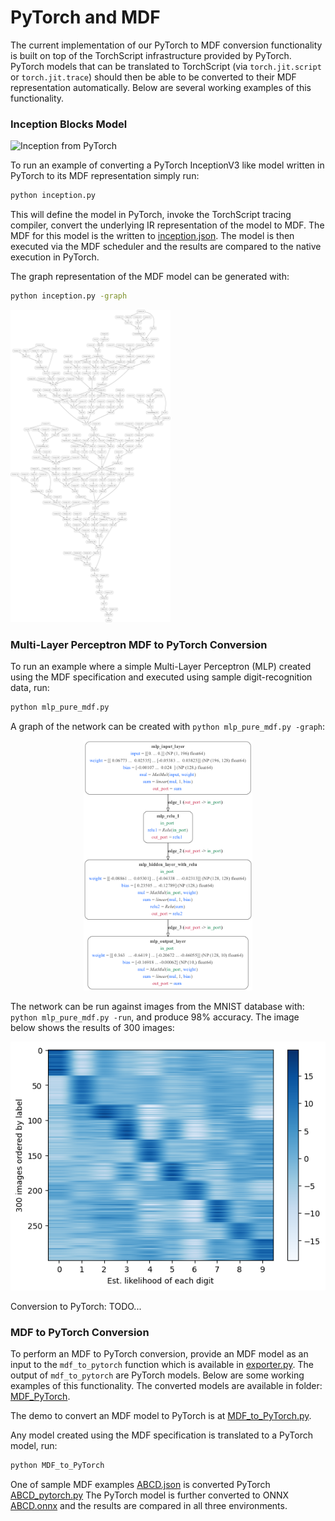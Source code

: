 # PyTorch and MDF

The current implementation of our PyTorch to MDF conversion functionality is built
on top of the TorchScript infrastructure provided by PyTorch. PyTorch models that
can be translated to TorchScript (via `torch.jit.script` or `torch.jit.trace`) should
then be able to be converted to their MDF representation automatically. Below are
several working examples of this functionality.

### Inception Blocks Model

![Inception from PyTorch](inception.svg?raw=1)

To run an example of converting a PyTorch InceptionV3 like model written in PyTorch
to its MDF representation simply run:

```bash
python inception.py
```

This will define the model in PyTorch, invoke the TorchScript tracing compiler,
convert the underlying IR representation of the model to MDF. The MDF for this
model is the written to [inception.json](inception.json). The model is then executed
via the MDF scheduler and the results are compared to the native execution in PyTorch.

The graph representation of the MDF model can be generated with:

```bash
python inception.py -graph
```

<img alt="Inception MDF" height="500" src="inception.png"/>

### Multi-Layer Perceptron MDF to PyTorch Conversion

To run an example where a simple Multi-Layer Perceptron (MLP) created using the MDF specification and executed using sample digit-recognition data, run:

```bash
python mlp_pure_mdf.py
```

A graph of the network can be created with `python mlp_pure_mdf.py -graph`:

<p align="center"><img src="mlp_pure_mdf.png" alt="mlp_pure_mdf.png" height="400"></p>

The network can be run against images from the MNIST database with: `python mlp_pure_mdf.py -run`, and produce 98% accuracy. The image below shows the results of 300 images:

<p align="center"><img src="mlp_pure_mdf.results.png" alt="mlp_pure_mdf.results.png"></p>

Conversion to PyTorch: TODO...


### MDF to PyTorch Conversion

To perform an MDF to PyTorch conversion, provide an MDF model as an input to the `mdf_to_pytorch` function
which is available in [exporter.py](https://github.com/ModECI/MDF/blob/development/src/modeci_mdf/interfaces/pytorch/exporter.py). The output of `mdf_to_pytorch`
are PyTorch models.  Below are some working examples of this functionality. The converted
models are available in folder: [MDF_PyTorch](https://github.com/ModECI/MDF/tree/development/examples/PyTorch/MDF_PyTorch).

The demo to convert an MDF model to PyTorch is at [MDF_to_PyTorch.py](https://github.com/ModECI/MDF/blob/development/examples/PyTorch/MDF_PyTorch/MDF_to_PyTorch.py).

Any model created using the MDF specification is translated to a PyTorch model, run:

```bash
python MDF_to_PyTorch
```

One of sample MDF examples [ABCD.json](../MDF/ABCD.json) is converted PyTorch [ABCD_pytorch.py](MDF_PyTorch/ABCD_pytorch.py)
The PyTorch model is further converted to ONNX [ABCD.onnx](MDF_PyTorch/ABCD.onnx) and the results are compared in all three environments.
